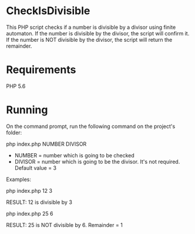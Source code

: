 # CheckIsDivisible

This PHP script checks if a number is divisible by a divisor using finite automaton.
If the number is divisible by the divisor, the script will confirm it.
If the number is NOT divisible by the divisor, the script will return the remainder.

# Requirements

PHP 5.6

# Running

On the command prompt, run the following command on the project's folder:

php index.php NUMBER DIVISOR
* NUMBER = number which is going to be checked
* DIVISOR = number which is going to be the divisor. It's not required. Default value = 3
  
Examples: 

php index.php 12 3

RESULT: 12 is divisible by 3

php index.php 25 6

RESULT: 25 is NOT divisible by 6. Remainder = 1

